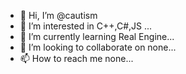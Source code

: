 - 👋 Hi, I’m @cautism
- 👀 I’m interested in C++,C#,JS ...
- 🌱 I’m currently learning Real Engine...
- 💞️ I’m looking to collaborate on none...
- 📫 How to reach me none...

<!---
cautism/cautism is a ✨ special ✨ repository because its `README.md` (this file) appears on your GitHub profile.
You can click the Preview link to take a look at your changes.
--->

